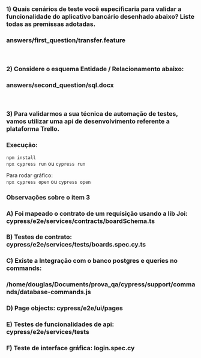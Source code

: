 ### 1) Quais cenários de teste você especificaria para validar a funcionalidade do aplicativo bancário desenhado abaixo? Liste todas as premissas adotadas.
### answers/first_question/transfer.feature
<br>

### 2) Considere o esquema Entidade / Relacionamento abaixo:
### answers/second_question/sql.docx
<br>


### 3) Para validarmos a sua técnica de automação de testes, vamos utilizar uma api de desenvolvimento referente a plataforma Trello.

### Execução:
`npm install`<br>
`npx cypress run` ou `cypress run`

Para rodar gráfico:<br>
`npx cypress open` ou `cypress open`

### Observações sobre o item 3
### A) Foi mapeado o contrato de um requisição usando a lib Joi: cypress/e2e/services/contracts/boardSchema.ts
### B) Testes de contrato: cypress/e2e/services/tests/boards.spec.cy.ts
### C) Existe a Integração com o banco postgres e queries no commands: 
###     /home/douglas/Documents/prova_qa/cypress/support/commands/database-commands.js
### D) Page objects: cypress/e2e/ui/pages
### E) Testes de funcionalidades de api: cypress/e2e/services/tests
### F) Teste de interface gráfica: login.spec.cy
